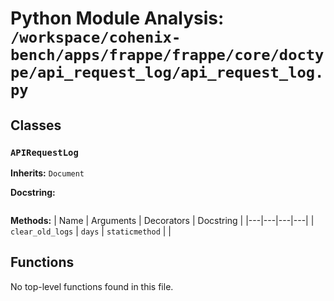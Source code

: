 # Python Module Analysis: `/workspace/cohenix-bench/apps/frappe/frappe/core/doctype/api_request_log/api_request_log.py`

## Classes

### `APIRequestLog`
**Inherits:** `Document`


**Docstring:**
```

```

**Methods:**
| Name | Arguments | Decorators | Docstring |
|---|---|---|---|
| `clear_old_logs` | `days` | `staticmethod` |  |





## Functions

No top-level functions found in this file.
